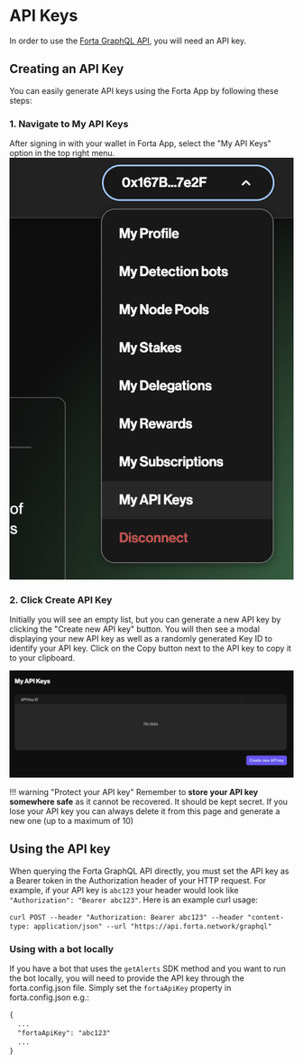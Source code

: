 # API Keys

In order to use the [Forta GraphQL API](api.md), you will need an API key.

## Creating an API Key

You can easily generate API keys using the Forta App by following these steps:

### 1. Navigate to My API Keys

After signing in with your wallet in Forta App, select the "My API Keys" option in the top right menu.
![My API Keys](api-keys1.png)

### 2. Click Create API Key

Initially you will see an empty list, but you can generate a new API key by clicking the "Create new API key" button. You will then see a modal displaying your new API key as well as a randomly generated Key ID to identify your API key. Click on the Copy button next to the API key to copy it to your clipboard.

![Create new API key](api-keys2.png)

!!! warning "Protect your API key"
    Remember to **store your API key somewhere safe** as it cannot be recovered. It should be kept secret. If you lose your API key you can always delete it from this page and generate a new one (up to a maximum of 10)

## Using the API key

When querying the Forta GraphQL API directly, you must set the API key as a Bearer token in the Authorization header of your HTTP request. For example, if your API key is `abc123` your header would look like `"Authorization": "Bearer abc123"`. Here is an example curl usage:

```
curl POST --header "Authorization: Bearer abc123" --header "content-type: application/json" --url "https://api.forta.network/graphql"
```

### Using with a bot locally

If you have a bot that uses the `getAlerts` SDK method and you want to run the bot locally, you will need to provide the API key through the forta.config.json file. Simply set the `fortaApiKey` property in forta.config.json e.g.:

```
{
  ...
  "fortaApiKey": "abc123"
  ...
}
```